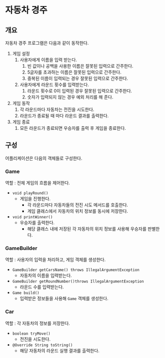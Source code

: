 # 자동차 경주

## 개요

자동차 경주 프로그램은 다음과 같이 동작한다.

1. 게임 설정
   1. 사용자에게 이름을 입력 받는다.
      1. 빈 값이나 공백을 사용한 이름은 잘못된 입력으로 간주한다.
      2. 5글자를 초과하는 이름은 잘못된 입력으로 간주한다.
      3. 중복된 이름이 입력되는 경우 잘못된 입력으로 간주한다.
   2. 사용자에게 라운드 횟수를 입력받는다.
      1. 라운드 횟수로 0이 입력된 경우 잘못된 입력으로 간주한다.
      2. 숫자가 입력되지 않는 경우 예외 처리를 해 준다.
2. 게임 동작
   1. 각 라운드마다 자동차는 전진을 시도한다.
   2. 라운드가 종료될 때 마다 라운드 결과를 출력한다.
3. 게임 종료
   1. 모든 라운드가 종료되면 우승자를 출력 후 게임을 종료한다.

## 구성

어플리케이션은 다음의 객체들로 구성한다.

### Game

역할 : 전체 게임의 흐름을 제어한다.<br>
- `void playRound()`
  - 게임을 진행한다.
    - 각 라운드마다 자동차들의 전진 시도 메서드를 호출한다.
    - 게임 클래스에서 자동차의 위치 정보를 동시에 저장한다.
- `void printWinner()`
  - 우승자를 출력한다.
    - 해당 클래스 내에 저장된 각 자동차의 위치 정보를 사용해 우승자를 판별한다.

### GameBuilder

역할 : 사용자의 입력을 처리하고, 게임 객체를 생성한다.
- `GameBuilder getCarsName() throws IllegalArgumentException`
  - 자동차의 이름을 입력받는다.
- `GameBuilder getRoundNumber()throws IllegalArgumentException`
  - 라운드 수를 입력받는다.
- `Game build()`
  - 입력받은 정보들을 사용해 `Game` 객체를 생성한다.

### Car

역할 : 각 자동차의 정보를 저장한다.<br>
- `boolean tryMove()`
  - 전진을 시도한다.
- `@Override String toString()`
  - 해당 자동차의 라운드 실행 결과를 출력한다.


